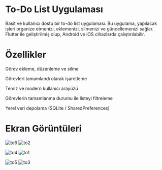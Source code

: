# To-Do List Uygulaması

Basit ve kullanıcı dostu bir to-do list uygulaması. Bu uygulama, yapılacak işleri organize etmenizi, eklemenizi, silmenizi ve güncellemenizi sağlar. Flutter ile geliştirilmiş olup, Android ve iOS cihazlarda çalıştırılabilir.

# Özellikler

Görev ekleme, düzenleme ve silme

Görevleri tamamlandı olarak işaretleme

Temiz ve modern kullanıcı arayüzü

Görevlerin tamamlanma durumu ile listeyi filtreleme

Yerel veri depolama (SQLite / SharedPreferences)

# Ekran Görüntüleri

![to6](https://github.com/user-attachments/assets/60b4e7d3-026f-4883-b588-e03a1fd12f89)  ![to2](https://github.com/user-attachments/assets/475b2d5a-0d90-43ab-a626-4d84083d7587)

![to4](https://github.com/user-attachments/assets/19edfd7a-ddd1-40d7-aae3-860dc0be7fa8) ![to1](https://github.com/user-attachments/assets/27991ec1-561f-4c82-924d-6d3a760871ea)

![to5](https://github.com/user-attachments/assets/98c9cf4f-9262-4f24-9c16-ce3b55143c7f) ![to3](https://github.com/user-attachments/assets/2f450a03-2812-4424-a569-38e5ab26a07f)

